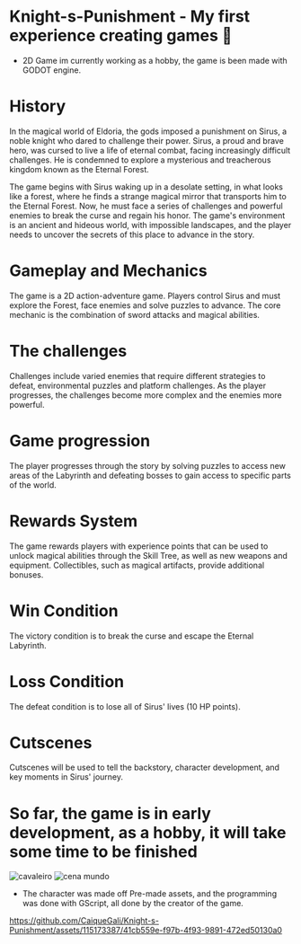 # Knight-s-Punishment - My first experience creating games 👾

- 2D Game im currently working as a hobby, the game is been made with GODOT engine.

# History
In the magical world of Eldoria, the gods imposed a punishment on Sirus, a noble knight who dared to challenge their power. Sirus, a proud and brave hero, was cursed to live a life of eternal combat, facing increasingly difficult challenges. He is condemned to explore a mysterious and treacherous kingdom known as the Eternal Forest.

The game begins with Sirus waking up in a desolate setting, in what looks like a forest, where he finds a strange magical mirror that transports him to the Eternal Forest. Now, he must face a series of challenges and powerful enemies to break the curse and regain his honor. The game's environment is an ancient and hideous world, with impossible landscapes, and the player needs to uncover the secrets of this place to advance in the story.

# Gameplay and Mechanics
The game is a 2D action-adventure game. Players control Sirus and must explore the Forest, face enemies and solve puzzles to advance. The core mechanic is the combination of sword attacks and magical abilities.

# The challenges
Challenges include varied enemies that require different strategies to defeat, environmental puzzles and platform challenges. As the player progresses, the challenges become more complex and the enemies more powerful.

# Game progression
The player progresses through the story by solving puzzles to access new areas of the Labyrinth and defeating bosses to gain access to specific parts of the world.

# Rewards System
The game rewards players with experience points that can be used to unlock magical abilities through the Skill Tree, as well as new weapons and equipment. Collectibles, such as magical artifacts, provide additional bonuses.

# Win Condition
The victory condition is to break the curse and escape the Eternal Labyrinth.
# Loss Condition
The defeat condition is to lose all of Sirus' lives (10 HP points).

# Cutscenes
Cutscenes will be used to tell the backstory, character development, and key moments in Sirus' journey.

# So far, the game is in early development, as a hobby, it will take some time to be finished
![cavaleiro](https://github.com/CaiqueGali/Knight-s-Punishment/assets/115173387/5012d79e-45a0-4ebe-8fa9-95bd3ed4fc58)
![cena mundo](https://github.com/CaiqueGali/Knight-s-Punishment/assets/115173387/d34c086c-1d82-4241-9732-cf207b3fdade)

- The character was made off Pre-made assets, and the programming was done with GScript, all done by the creator of the game.

https://github.com/CaiqueGali/Knight-s-Punishment/assets/115173387/41cb559e-f97b-4f93-9891-472ed50130a0




